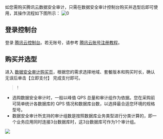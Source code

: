 如您需购买腾讯云数据安全审计，只需在数据安全审计控制台购买并选型后即可使用，其操作流程如下图所示：
![0](https://main.qcloudimg.com/raw/e02323d5c074bece48c16c5de06481f0.png)
## 登录控制台
登录 [腾讯云控制台](https://console.cloud.tencent.com/)。若无账号，请参考 [腾讯云账号注册教程](https://cloud.tencent.com/document/product/378/17985)。
## 购买并选型
进入 [数据安全审计购买页](https://buy.cloud.tencent.com/cdsaudit#1)，根据您的需求选择地域、套餐版本和购买时长，确认无误后单击【立即支付】 完成支付即可。
>!
- 选购数据安全审计时，一般以峰值 QPS 总量和审计组作为依据。您在采购前可简单统计各数据库的 QPS 情况和数据库台数，以选择最合适您环境的规格型号。
- 数据安全审计所支持的审计组数是按照数据库业务类型进行分类计算的，即一个业务应用同时连接3台数据库时，这3台数据库可作为1个审计组。
>
![](https://main.qcloudimg.com/raw/fcc7351fde211619e2f57ca9a2c023b9.png)
